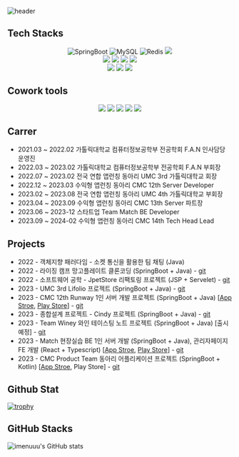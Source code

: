 ![header](https://capsule-render.vercel.app/api?type=wave&color=auto&height=300&section=header&text=HyunWoo%20LIM&fontSize=90)
## Tech Stacks
<div align="center">
<img alt=
"SpringBoot" src="https://img.shields.io/badge/SpringBoot-6DB33F?style=flat-square&logo=SpringBoot&logoColor=white"/>
<img alt="MySQL" src="https://img.shields.io/badge/MySQL-4479A1?style=flat-square&logo=MySQL&logoColor=white"/>
<img alt="Redis" src="https://img.shields.io/badge/Redis-DC382D?style=flat-square&logo=Redis&logoColor=white"/>
<img src="https://img.shields.io/badge/JSON Web Tokens-000000?style=flat-square&logo=JSON Web Tokens&logoColor=white"/>
</br>
<img src="https://img.shields.io/badge/Python-3776AB?style=flat-square&logo=Python&logoColor=white"/>
<img src="https://img.shields.io/badge/Linux-FCC624?style=flat-square&logo=Linux&logoColor=white"/>
<img src="https://img.shields.io/badge/Amazon AWS-FF9900?style=flat-square&logo=Amazon AWS&logoColor=white"/>
<img src="https://img.shields.io/badge/Amazon EC2-FF9900?style=flat-square&logo=Amazon EC2&logoColor=white"/>
</br>
<img src="https://img.shields.io/badge/Amazon RDS-527FFF?style=flat-square&logo=Amazon RDS&logoColor=white"/>
<img src="https://img.shields.io/badge/Amazon S3-569A31?style=flat-square&logo=Amazon S3&logoColor=white"/>
<img src="https://img.shields.io/badge/Travis CI-3EAAAF?style=flat-square&logo=Travis CI&logoColor=white"/>
</br>
</div>

## Cowork tools

<div align="center">
<img src="https://img.shields.io/badge/Swagger-85EA2D?style=flat-square&logo=Swagger&logoColor=white"/>
<img src="https://img.shields.io/badge/Notion-000000?style=flat-square&logo=Notion&logoColor=white"/>
<img src="https://img.shields.io/badge/Discord-5865F2?style=flat-square&logo=Discord&logoColor=white"/>
<img src="https://img.shields.io/badge/GitHub-181717?style=flat-square&logo=GitHub&logoColor=white"/>
<img src="https://img.shields.io/badge/Slack-4A154B?style=for-the-badge&logo=Slack&logoColor=#4A154B"/>
</div>

## Carrer
- 2021.03 ~ 2022.02 가톨릭대학교 컴퓨터정보공학부 전공학회 F.A.N 인사담당 운영진 </br>
- 2022.03 ~ 2023.02 가톨릭대학교 컴퓨터정보공학부 전공학회 F.A.N 부회장 </br>
- 2022.07 ~ 2023.02 전국 연합 앱런칭 동아리 UMC 3rd 가톨릭대학교 회장 </br>
- 2022.12 ~ 2023.03 수익형 앱런칭 동아리 CMC 12th Server Developer</br>
- 2023.02 ~ 2023.08 전국 연합 앱런칭 동아리 UMC 4th 가톨릭대학교 부회장 </br>
- 2023.04 ~ 2023.09 수익형 앱런칭 동아리 CMC 13th Server 파트장</br>
- 2023.06 ~ 2023-12 스타트업 Team Match BE Developer </br>
- 2023.09 ~ 2024-02 수익형 앱런칭 동아리 CMC 14th Tech Head Lead </br>

## Projects
- 2022 - 객체지향 패러다임 - 소켓 통신을 활용한 팀 채팅 (Java)
- 2022 - 라이징 캠프 망고플레이트 클론코딩 (SpringBoot + Java) - [git](https://github.com/imenuuu/mangoPlates)
- 2022 - 소프트웨어 공학 - JpetStore 리팩토링 프로젝트 (JSP + Servelet) - [git](https://github.com/nanssogong-jpetstore/JpetStore_Reverse_Engineering)
- 2023 - UMC 3rd Lifolio 프로젝트  (SpringBoot + Java) - [git](https://github.com/Lifolio/backend)
- 2023 - CMC 12th Runway 1인 서버 개발 프로젝트  (SpringBoot + Java) [[App Stroe](https://apps.apple.com/kr/app/%EB%9F%B0%EC%9B%A8%EC%9D%B4-runway-%EB%82%B4-%EC%86%90-%EC%95%88%EC%9D%98-%EA%B0%84%ED%8E%B8%ED%95%9C-%ED%8C%A8%EC%85%98-%EC%87%BC%ED%95%91-%EC%A7%80%EB%8F%84/id1671808515), [Play Store](https://play.google.com/store/apps/details?id=com.cmc12th.runway)] - [git](https://github.com/FashionWeek-Runway/Runway-Server)
- 2023 - 종합설계 프로젝트 - Cindy 프로젝트  (SpringBoot + Java) - [git](https://github.com/Catholic-Cin-dy/Cindy-Server)
- 2023 - Team Winey 와인 테이스팅 노트 프로젝트  (SpringBoot + Java) [출시 예정] - [git](https://github.com/AdultOfNineteen/WINEY-Server)
- 2023 - Match 현장실습 BE 1인 서버 개발 (SpringBoot + Java),  관리자페이지 FE 개발 (React + Typescript) [[App Stroe](https://apps.apple.com/kr/app/match-%EC%9A%B0%EB%A6%AC%EA%B0%80-%EB%B0%94%EB%9D%BC%EC%98%A8-%EA%B8%B0%EB%B6%80-%ED%94%8C%EB%9E%AB%ED%8F%BC-%EB%A7%A4%EC%B9%98/id6472036134), [Play Store](https://play.google.com/store/apps/details?id=com.dev.match&hl=as)] - [git](https://github.com/TEAMMatchDev/Match_Server)
- 2023 - CMC Product Team 동아리 어플리케이션 프로젝트 (SpringBoot + Kotlin)  [[App Stroe](https://apps.apple.com/kr/app/cmc-%EC%88%98%EC%9D%B5%ED%98%95-%EC%95%B1-%EB%9F%B0%EC%B9%AD-%EB%8F%99%EC%95%84%EB%A6%AC/id6470713817), Play Store] - [git](https://github.com/Central-MakeUs/CMC_BE)

## Github Stat

[![trophy](https://github-profile-trophy.vercel.app/?username=ryo-ma&theme=onedark)](https://github.com/ryo-ma/github-profile-trophy)
## GitHub Stacks
![imenuuu's GitHub stats](https://github-readme-stats.vercel.app/api?username=imenuuu&show_icons=true&theme=radical)

